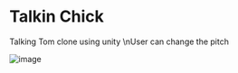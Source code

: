 # Talkin Chick
Talking Tom clone using unity
\nUser can change the pitch

![image](https://user-images.githubusercontent.com/23504873/123970303-a2a6c800-d9d6-11eb-898f-88cff7b584f6.png)

